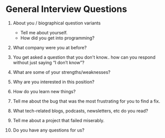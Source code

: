 # General Interview Questions


1. About you / biographical question variants
    - Tell me about yourself.
    - How did you get into programming?

2. What company were you at before?

3. You get asked a question that you don't know.. how can you respond without just saying “I don’t know”?

4. What are some of your strengths/weaknesses?

5. Why are you interested in this position?

6. How do you learn new things?

7. Tell me about the bug that was the most frustrating for you to find a fix.

8. What tech-related blogs, podcasts, newsletters, etc do you read?

9. Tell me about a project that failed miserably.

10. Do you have any questions for us?
